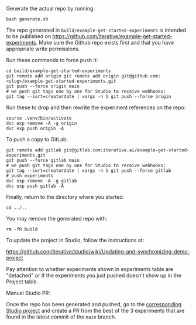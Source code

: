 Generate the actual repo by running: 

```shell
bash generate.sh
```

The repo generated in `build/example-get-started-experiments` is intended to be 
published on https://github.com/iterative/example-get-started-experiments. 
Make sure the Github repo exists first and that you have appropriate write 
permissions.

Run these commands to force push it:

```shell
cd build/example-get-started-experiments
git remote add origin git remote add origin git@github.com:<slug>/example-get-started-experiments.git
git push --force origin main
# we push git tags one by one for Studio to receive webhooks:
git tag --sort=creatordate | xargs -n 1 git push --force origin
```

Run these to drop and then rewrite the experiment references on the repo:

```shell
source .venv/bin/activate
dvc exp remove -A -g origin
dvc exp push origin -A
```

To push a copy to GitLab:

```shell
git remote add gitlab git@gitlab.com:iterative.ai/example-get-started-experiments.git
git push --force gitlab main
# we push git tags one by one for Studio to receive webhooks:
git tag --sort=creatordate | xargs -n 1 git push --force gitlab
# push experiments
dvc exp remove -A -g gitlab
dvc exp push gitlab -A
```

Finally, return to the directory where you started:

```shell
cd ../..
```

You may remove the generated repo with:

```shell
rm -fR build
```

To update the project in Studio, follow the instructions at:

https://github.com/iterative/studio/wiki/Updating-and-synchronizing-demo-project


Pay attention to whether experiments shown in experiments table are "detached"
or if the experiments you just pushed doesn't show up in the Project table.

Manual Studio PR:

Once the repo has been generated and pushed, go to the 
[corresponding Studio project](https://studio.iterative.ai/team/Iterative/projects/example-get-started-experiments-y8toqd433r) 
and create a PR from the best of the 3 experiments that are found in the latest
commit of the `main` branch.

